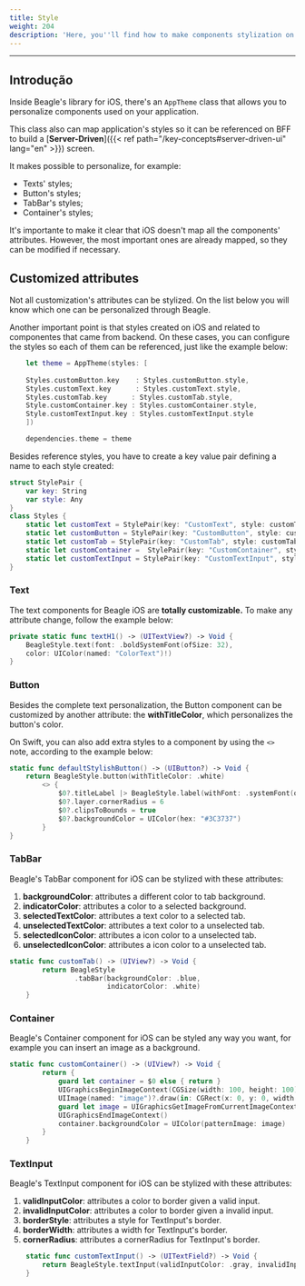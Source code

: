 ```yaml
---
title: Style
weight: 204
description: 'Here, you''ll find how to make components stylization on iOS projects.'
---
```


---

## Introdução 

Inside Beagle's library for iOS, there's an `AppTheme` class that allows you to personalize components used on your application. 

This class also can map application's styles so it can be referenced on BFF to build a [**Server-Driven**]({{< ref path="/key-concepts#server-driven-ui" lang="en" >}}) screen.

It makes possible to personalize, for example:

* Texts' styles;
* Button's styles;
* TabBar's styles;
* Container's styles;

It's importante to make it clear that iOS doesn't map all the components' attributes. However, the most important ones are already mapped, so they can be modified if necessary.

## Customized attributes  

Not all customization's attributes can be stylized. On the list below you will know which one can be personalized through Beagle.

Another important point is that styles created on iOS and related to componentes that came from backend. On these cases, you can configure the styles so each of them can be referenced, just like the example below:


```swift
    let theme = AppTheme(styles: [
    
    Styles.customButton.key    : Styles.customButton.style,
    Styles.customText.key      : Styles.customText.style,
    Styles.customTab.key      : Styles.customTab.style,
    Style.customContainer.key : Styles.customContainer.style,
    Style.customTextInput.key : Styles.customTextInput.style
    ])

    dependencies.theme = theme
```

Besides reference styles, you have to create a key value pair defining a name to each style created:

```swift
struct StylePair {
    var key: String
    var style: Any
}
class Styles {
    static let customText = StylePair(key: "CustomText", style: customText)
    static let customButton = StylePair(key: "CustomButton", style: customButton)
    static let customTab = StylePair(key: "CustomTab", style: customTab)
    static let customContainer =  StylePair(key: "CustomContainer", style: customContainer)
    static let customTextInput = StylePair(key: "CustomTextInput", style: customTextInput)
}
```


### Text

The text components for Beagle iOS are **totally customizable.** To make any attribute change, follow the example below:

```swift
private static func textH1() -> (UITextView?) -> Void {
    BeagleStyle.text(font: .boldSystemFont(ofSize: 32), 
    color: UIColor(named: "ColorText")!)
}
```


### Button

Besides the complete text personalization, the Button component can be customized by another attribute: the **withTitleColor**, which personalizes the button's color.

On Swift, you can also add extra styles to a component by using the `<>` note, according to the example below:


```swift
static func defaultStylishButton() -> (UIButton?) -> Void {
    return BeagleStyle.button(withTitleColor: .white)
        <> {
            $0?.titleLabel |> BeagleStyle.label(withFont: .systemFont(ofSize: 16, weight: .regular))
            $0?.layer.cornerRadius = 6
            $0?.clipsToBounds = true
            $0?.backgroundColor = UIColor(hex: "#3C3737")
        }
}
```

### TabBar

Beagle's TabBar component for iOS can be stylized with these attributes:

1. **backgroundColor**: attributes a different color to tab background.
2. **indicatorColor**: attributes a color to a selected background.
3. **selectedTextColor**: attributes a text color to a selected tab.
4. **unselectedTextColor**: attributes a text color to a unselected tab.
5. **selectedIconColor**: attributes a icon color to a unselected tab.
6. **unselectedIconColor**: attributes a icon color to a unselected tab.

```swift
static func customTab() -> (UIView?) -> Void {
        return BeagleStyle
                .tabBar(backgroundColor: .blue, 
                        indicatorColor: .white)
    }
```

### Container

Beagle's Container component for iOS can be styled any way you want, for example you can insert an image as a background.

```swift
static func customContainer() -> (UIView?) -> Void {
        return {
            guard let container = $0 else { return }
            UIGraphicsBeginImageContext(CGSize(width: 100, height: 100))
            UIImage(named: "image")?.draw(in: CGRect(x: 0, y: 0, width: 100, height: 100))
            guard let image = UIGraphicsGetImageFromCurrentImageContext() else { return }
            UIGraphicsEndImageContext()
            container.backgroundColor = UIColor(patternImage: image)
        }
    }
```

### TextInput

Beagle's TextInput component for iOS can be stylized with these attributes:

1. **validInputColor**: attributes a color to border given a valid input.
2. **invalidInputColor**: attributes a color to border given a invalid input.
3. **borderStyle**: attributes a style for TextInput's border.
4. **borderWidth**: attributes a width for TextInput's border.
5. **cornerRadius**: attributes a cornerRadius for TextInput's border.

```swift
    static func customTextInput() -> (UITextField?) -> Void {
        return BeagleStyle.textInput(validInputColor: .gray, invalidInputColor: .red, borderStyle: .roundedRect, borderWidth: 1)
    }
```